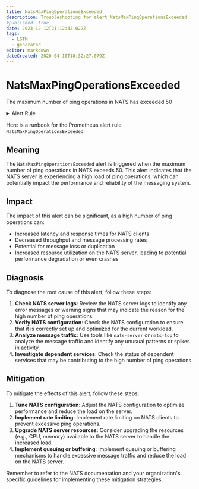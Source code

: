 ```yaml
---
title: NatsMaxPingOperationsExceeded
description: Troubleshooting for alert NatsMaxPingOperationsExceeded
#published: true
date: 2023-12-12T21:12:32.022Z
tags: 
  - LGTM
  - generated
editor: markdown
dateCreated: 2020-04-10T18:32:27.079Z
---
```


# NatsMaxPingOperationsExceeded

The maximum number of ping operations in NATS has exceeded 50

<details>
  <summary>Alert Rule</summary>

{{% rule "nats/nats-exporter.yml" "NatsMaxPingOperationsExceeded" %}}

{{% comment %}}

```yaml
alert: NatsMaxPingOperationsExceeded
expr: gnatsd_varz_ping_max > 50
for: 5m
labels:
    severity: warning
annotations:
    summary: Nats max ping operations exceeded (instance {{ $labels.instance }})
    description: |-
        The maximum number of ping operations in NATS has exceeded 50
          VALUE = {{ $value }}
          LABELS = {{ $labels }}
    runbook: https://github.com/srerun/prometheus-alerts/blob/main/content/runbooks/nats-exporter/NatsMaxPingOperationsExceeded.md

```

{{% /comment %}}

</details>


Here is a runbook for the Prometheus alert rule `NatsMaxPingOperationsExceeded`:

## Meaning

The `NatsMaxPingOperationsExceeded` alert is triggered when the maximum number of ping operations in NATS exceeds 50. This alert indicates that the NATS server is experiencing a high load of ping operations, which can potentially impact the performance and reliability of the messaging system.

## Impact

The impact of this alert can be significant, as a high number of ping operations can:

* Increased latency and response times for NATS clients
* Decreased throughput and message processing rates
* Potential for message loss or duplication
* Increased resource utilization on the NATS server, leading to potential performance degradation or even crashes

## Diagnosis

To diagnose the root cause of this alert, follow these steps:

1. **Check NATS server logs**: Review the NATS server logs to identify any error messages or warning signs that may indicate the reason for the high number of ping operations.
2. **Verify NATS configuration**: Check the NATS configuration to ensure that it is correctly set up and optimized for the current workload.
3. **Analyze message traffic**: Use tools like `nats-server` or `nats-top` to analyze the message traffic and identify any unusual patterns or spikes in activity.
4. **Investigate dependent services**: Check the status of dependent services that may be contributing to the high number of ping operations.

## Mitigation

To mitigate the effects of this alert, follow these steps:

1. **Tune NATS configuration**: Adjust the NATS configuration to optimize performance and reduce the load on the server.
2. **Implement rate limiting**: Implement rate limiting on NATS clients to prevent excessive ping operations.
3. **Upgrade NATS server resources**: Consider upgrading the resources (e.g., CPU, memory) available to the NATS server to handle the increased load.
4. **Implement queuing or buffering**: Implement queuing or buffering mechanisms to handle excessive message traffic and reduce the load on the NATS server.

Remember to refer to the NATS documentation and your organization's specific guidelines for implementing these mitigation strategies.